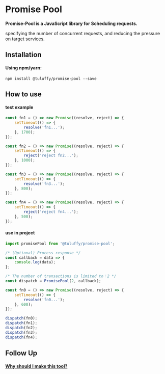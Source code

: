# Promise Pool
**Promise-Pool is a JavaScript library for Scheduling requests.** 

specifying the number of concurrent requests, and reducing the pressure on target services.

## Installation
#### Using npm/yarn:
```shell
npm install @tuluffy/promise-pool --save
```

## How to use
#### test example
```javascript
const fn1 = () => new Promise((resolve, reject) => {
	setTimeout(() => {
		resolve('fn1...');
	}, 1700);
});

const fn2 = () => new Promise((resolve, reject) => {
	setTimeout(() => {
		reject('reject fn2...');
	}, 1000);
});

const fn3 = () => new Promise((resolve, reject) => {
	setTimeout(() => {
		resolve('fn3...');
	}, 800);
});

const fn4 = () => new Promise((resolve, reject) => {
	setTimeout(() => {
		reject('reject fn4...');
	}, 500);
});
```
#### use in project
```javascript
import promisePool from '@tuluffy/promise-pool';

/* (Optional) Process response */
const callback = data => {
	console.log(data);
};

/* The number of transactions is limited to：2 */
const dispatch = PromisePool(2, callback);

const fn0 = () => new Promise((resolve, reject) => {
	setTimeout(() => {
		resolve('fn0...');
	}, 600);
});

dispatch(fn0);
dispatch(fn1);
dispatch(fn2);
dispatch(fn3);
dispatch(fn4);
```

## Follow Up
#### [Why should I make this tool?](https://mp.weixin.qq.com/s/_rbXzuODCtQIP6nafpFi8A)
